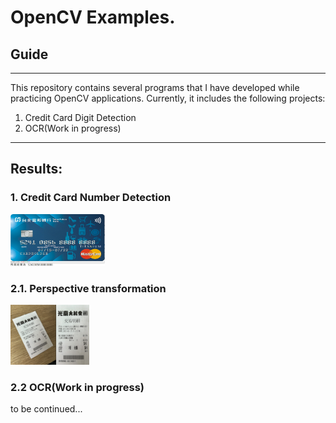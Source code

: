# OpenCV Examples.
## Guide
---
This repository contains several programs that I have developed while practicing OpenCV applications. Currently, it includes the following projects:
1. Credit Card Digit Detection
2. OCR(Work in progress)

---
## Results:
### 1. Credit Card Number Detection
<img decoding="async" src="Credit Card Number Detection.png" width="30%">

### 2.1. Perspective transformation
<img decoding="async" src="OCR_Perspective transformation.png" width="25%">

### 2.2 OCR(Work in progress)
to be continued...
